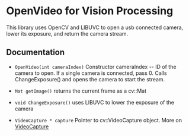 # **OpenVideo for Vision Processing**

This library uses OpenCV and LIBUVC to open a usb connected camera, lower its exposure, and return the camera stream.

## **Documentation**

- ```OpenVideo(int cameraIndex)```
Constructor 
cameraIndex -- ID of the camera to open. If a single camera is connected, pass 0.
Calls ChangeExposure() and opens the camera to start the stream.

- ```Mat getImage()```
returns the current frame as a cv::Mat

- ```void ChangeExposure()```
uses LIBUVC to lower the exposure of the camera

- ```VideoCapture * capture```
Pointer to cv::VideoCapture object.
More on [VideoCapture](https://docs.opencv.org/3.1.0/d8/dfe/classcv_1_1VideoCapture.html)










